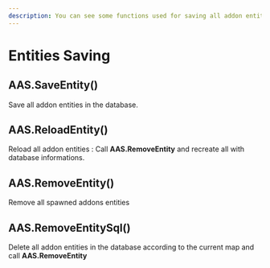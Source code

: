 ```yaml
---
description: You can see some functions used for saving all addon entities.
---
```


# Entities Saving

## AAS.SaveEntity\(\)

Save all addon entities in the database.

## AAS.ReloadEntity\(\)

Reload all addon entities : Call **AAS.RemoveEntity** and recreate all with database informations.

## AAS.RemoveEntity\(\)

Remove all spawned addons entities

## AAS.RemoveEntitySql\(\)

Delete all addon entities in the database according to the current map and call **AAS.RemoveEntity**

